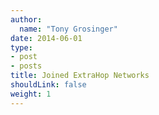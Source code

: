 ```yaml
---
author:
  name: "Tony Grosinger"
date: 2014-06-01
type:
- post
- posts
title: Joined ExtraHop Networks
shouldLink: false
weight: 1
---
```

